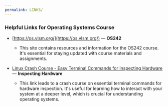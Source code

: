 ```yaml
---
permalink: LINKS/
---
```


### Helpful Links for Operating Systems Course

- [https://os.vlsm.org/](https://os.vlsm.org/) — **OS242**
  - This site contains resources and information for the OS242 course. 
It's essential for staying updated with course materials and assignments.
  
- [Linux Crash Course - Easy Terminal Commands for Inspecting 
Hardware](https://www.youtube.com/watch?v=example) — **Inspecting 
Hardware**
  - This link leads to a crash course on essential terminal commands for 
hardware inspection. It's useful for learning how to interact with your 
system at a deeper level, which is crucial for understanding operating 
systems.


